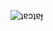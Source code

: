 ![ʇɐɔʇɐɟ](https://user-images.githubusercontent.com/20036792/115816391-a6eaaf80-a3ad-11eb-9299-846deb5d73af.png)
